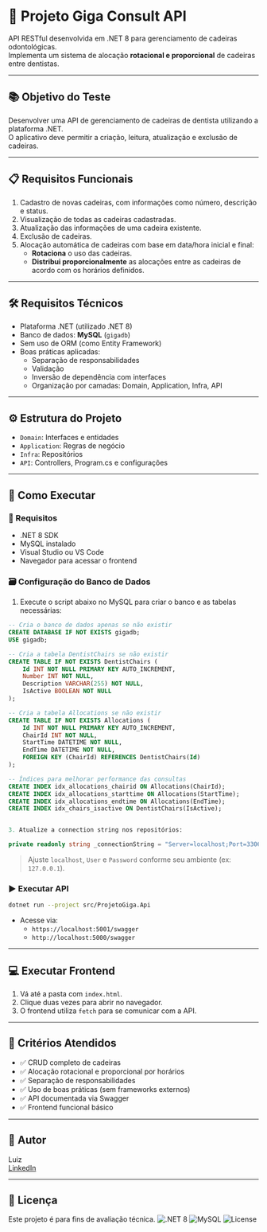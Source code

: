 
# 🦷 Projeto Giga Consult API

API RESTful desenvolvida em .NET 8 para gerenciamento de cadeiras odontológicas.  
Implementa um sistema de alocação **rotacional e proporcional** de cadeiras entre dentistas.

---

## 📚 Objetivo do Teste

Desenvolver uma API de gerenciamento de cadeiras de dentista utilizando a plataforma .NET.  
O aplicativo deve permitir a criação, leitura, atualização e exclusão de cadeiras.

---

## 📋 Requisitos Funcionais

1. Cadastro de novas cadeiras, com informações como número, descrição e status.
2. Visualização de todas as cadeiras cadastradas.
3. Atualização das informações de uma cadeira existente.
4. Exclusão de cadeiras.
5. Alocação automática de cadeiras com base em data/hora inicial e final:
   - **Rotaciona** o uso das cadeiras.
   - **Distribui proporcionalmente** as alocações entre as cadeiras de acordo com os horários definidos.

---

## 🛠️ Requisitos Técnicos

- Plataforma .NET (utilizado .NET 8)
- Banco de dados: **MySQL** (`gigadb`)
- Sem uso de ORM (como Entity Framework)
- Boas práticas aplicadas:
  - Separação de responsabilidades
  - Validação
  - Inversão de dependência com interfaces
  - Organização por camadas: Domain, Application, Infra, API

---

## ⚙️ Estrutura do Projeto

- `Domain`: Interfaces e entidades
- `Application`: Regras de negócio
- `Infra`: Repositórios
- `API`: Controllers, Program.cs e configurações

---

## 🚀 Como Executar

### 🔧 Requisitos

- .NET 8 SDK
- MySQL instalado
- Visual Studio ou VS Code
- Navegador para acessar o frontend

### 🗃️ Configuração do Banco de Dados

1. Execute o script abaixo no MySQL para criar o banco e as tabelas necessárias:

```sql
-- Cria o banco de dados apenas se não existir
CREATE DATABASE IF NOT EXISTS gigadb;
USE gigadb;

-- Cria a tabela DentistChairs se não existir
CREATE TABLE IF NOT EXISTS DentistChairs (
    Id INT NOT NULL PRIMARY KEY AUTO_INCREMENT,
    Number INT NOT NULL,
    Description VARCHAR(255) NOT NULL,
    IsActive BOOLEAN NOT NULL
);

-- Cria a tabela Allocations se não existir
CREATE TABLE IF NOT EXISTS Allocations (
    Id INT NOT NULL PRIMARY KEY AUTO_INCREMENT,
    ChairId INT NOT NULL,
    StartTime DATETIME NOT NULL,
    EndTime DATETIME NOT NULL,
    FOREIGN KEY (ChairId) REFERENCES DentistChairs(Id)
);

-- Índices para melhorar performance das consultas
CREATE INDEX idx_allocations_chairid ON Allocations(ChairId);
CREATE INDEX idx_allocations_starttime ON Allocations(StartTime);
CREATE INDEX idx_allocations_endtime ON Allocations(EndTime);
CREATE INDEX idx_chairs_isactive ON DentistChairs(IsActive);


3. Atualize a connection string nos repositórios:
```

```csharp
private readonly string _connectionString = "Server=localhost;Port=3306;Database=gigadb;User=root;Password=senha;";
```

> Ajuste `localhost`, `User` e `Password` conforme seu ambiente (ex: `127.0.0.1`).

### ▶️ Executar API

```bash
dotnet run --project src/ProjetoGiga.Api
```

- Acesse via:
  - `https://localhost:5001/swagger`
  - `http://localhost:5000/swagger`

---

## 💻 Executar Frontend

1. Vá até a pasta com `index.html`.
2. Clique duas vezes para abrir no navegador.
3. O frontend utiliza `fetch` para se comunicar com a API.

---

## 🧪 Critérios Atendidos

- ✅ CRUD completo de cadeiras
- ✅ Alocação rotacional e proporcional por horários
- ✅ Separação de responsabilidades
- ✅ Uso de boas práticas (sem frameworks externos)
- ✅ API documentada via Swagger
- ✅ Frontend funcional básico

---

## 👤 Autor

Luiz  
[LinkedIn](https://www.linkedin.com/in/luiz-messias)  

---

## 📄 Licença

Este projeto é para fins de avaliação técnica.
![.NET 8](https://img.shields.io/badge/.NET-8.0-blue)
![MySQL](https://img.shields.io/badge/Database-MySQL-blue)
![License](https://img.shields.io/badge/license-MIT-green)
